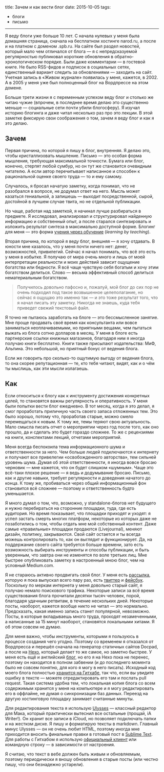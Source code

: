 title: Зачем и как вести блог
date: 2015-10-05
tags:
- блоги
- письмо
---

Я веду блоги уже больше 10 лет. С начала нулевых у меня была домашняя страница, сначала на бесплатном хостинге <addr>narod.ru</addr>, а после и на платном с доменом <addr>.spb.ru</addr>. На сайте был раздел новостей, который мало чем отличался от блога — я с непредсказуемой регулярностью публиковал короткие обновления в обратно-хронологическом порядке. Были даже комментарии — в гостевой книге. Не было RSS-фидов и подписок в социальных сетях, единственный вариант следить за обновлениями — заходить на сайт. Учетная запись в «Живом журнале» появилась у меня, кажется, в 2002. А в 2005 у меня уже был полноценный блог на Вордпрессе на этом домене.

Больше трети жизни я с переменным успехом веду блог и столько же читаю чужие (впрочем, в последнее время делаю это существенно меньше — социальные сети почти убили блогосферу). Я изучал историю блогинга и даже читал несколько раз про это лекции. В этой заметке фиксирую свои соображения о том, зачем я  веду блог и как я это делаю.

<!-- more -->

## Зачем
Первая причина, по которой я пишу в блог, внутренняя. Я делаю это, чтобы кристаллизовать мышление. Письмо — это особая форма мышления, требующая максимальной точности. Бумага или блог, конечно, стерпят любой сумбур, но он тут же становится очевидным читателю. А если автор перечитывает написанное и способен к рациональной оценке своего труда — то и ему самому. 

Случалось, я бросал начатую заметку, когда понимал, что не разобрался в вопросе, не додумал ответ на него. Мысль может казаться гениальной, а запишешь — выходит посредственной, сырой, достойной в лучшем случае твита, но не отдельной публикации. 

Но чаще, работая над заметкой, я начинал лучше разбираться в предмете. Я исследовал, анализировал и структурировал найденную информацию и собственный опыт, а после старался синтезировать и изложить результат синтеза в максимально доступной форме. Блогинг для меня — это форма [учения через обучение][1] (*learning by teaching*).

Вторая причина, по которой я веду блог, внешняя — я хочу отдавать. В юности мне казалось, что у меня почти ничего нет: денег, возможностей, привилегий. Сейчас я начал понимать, что всё это есть у меня в избытке. Я получаю от мира очень много и лишь от моей интерпретации реальности и моих действий зависит ощущение богатства или бедности. Я всё чаще чувствую себя богатым и хочу этим богатством делиться. Слово — весьма эффективный способ делиться нематериальным богатством.

> Получилось довольно пафосно и, пожалуй, мой блог до сих пор не очень подходил под такое возвышенное целеполагание, но сейчас я ощущаю это именно так — и это тоже результат того, что я начал писать эту заметку. Никогда не знаешь, куда тебя приведет свежий текстовый файл.

Я точно не пытаюсь заработать на блоге — это бессмысленное занятие. Мне проще продавать своё время как консультанта или вовсе заниматься неоплачиваемыми, но приятными вещами, чем пытаться выжать из блога сотню долларов в месяц. У меня в блоге есть партнерские ссылки книжных магазинов, благодаря ним я иногда получаю книги бесплатно. Книги также присылают издательства: МиФ, Альпина. Это небольшой, но приятный бонус от ведения блога. 

Если же говорить про сколько-то ощутимую выгоду от ведения блога, то она скорее репутационная — те, кто тебя читают, видят, как и о чём ты мыслишь, как эти мысли излагаешь. 

## Как

Если относиться к блогу как к инструменту достижения конкретных целей, то становятся важны регулярность и  оперативность. У меня были попытки вести блог ежедневно. В тот месяц, когда я это делал, я смог проработать приличную часть своего запаса отложенных тем. Это было хорошо, потому что, проработав старые, можно смело перемещаться к новым. К тому же, темы теряют свою актуальность. Мало смысла писать отчет о мероприятии через год после того, как оно прошло, да и сделать это будет гораздо сложнее. То же с рецензиями на книги, конспектами лекций, отчетами мероприятий.

Меня всегда беспокоила тема информационного шума и ответственности за него. Чем больше людей подключаются к интернету и получают все привелегии «освобожденного авторства», тем сильней уровень шума. Думая об этой ответственности, я иногда вовсе бросаю черновик —  мне кажется, что он будет слишком «шумным». Чаще это всё-таки плохое решение — я ведь и додумывание бросаю. Письмо, как и другие навыки, требует регулярности и доведения начатого до конца. К тому же, пробиваться через общий информационный фон становится всё сложнее — поэтому и ответственность будто уменьшается.

Я много думал о том, что, возможно, у standalone-блогов нет будущего и нужно перебираться на сторонние площадки, туда, где есть аудитория. Но время показывает, что площадки приходят и уходят: я успел застать смерть многих платформ, некоторые из которых даже не позаботились о том, чтобы отдать мне мой собственный контент. Даже самые «правильные» площадки продаются (Livejournal), меняют дизайн, политику, закрываются. Свой сайт остается и ты всегда можешь контролировать то, как он выглядит и функционирует. Да, на поддержание своего сайта требуется больше времени, зато есть возможность выбирать инструменты и способы публикации, и быть уверенным, что завтра они не изменятся по воле третьих лиц.  Мне быстрее опубликовать заметку в настроенный мною блог, чем на условный Medium.com.

Я не стараюсь активно продвигать свой блог. У меня есть [рассылка][2], которую я пока выпускал всего пару раз, есть [твиттер][3] и [фейсбук][4]. Поскольку по меркам интернета у меня довольно старый сайт, я получаю немало поискового трафика. Некоторые записи за всё время существования блога прочитали десятки тысяч человек, порой, благодаря удачным ретвитам, в течение нескольких дней. Некоторые посты, наоборот, кажется вообще никто не читал — это нормально. Предсказать, какая именно запись станет популярной, невозможно. Посты, в которые вкладываешь много труда, проходят незамеченными, а написанные за 15 минут наоборот, становятся локальными хитами. Я об этом совсем не думаю.

Для меня важно, чтобы инструменты, которыми я пользуюсь в процессе создания чего угодно. Поэтому со временем я отказался от Вордпресса и перешёл сначала на генератор статичных сайтов Docpad, а после на [Hexo](http://hexo.io), который делает то же самое, но заметно быстрее. У меня есть ещё и английский [блог](http://glebkalinin.com/), но его я на Hexo пока не перенес, поэтому он находится в полном забвении (и до последнего момента было не совсем понятно, для кого я могу в него писать). Исходный код моего блога полностью [хранится на Гитхабе][5], так что, если вы увидите ошибку в тексте — можете отредактировать его там и послать pull request. Такая система удобна тем, что локальная копия блога со всем содержимым хранится у меня на компьютере и я могу редактировать его в оффлайне, не думая о синхронизации баз данных. Переезд на другую хостинговую площадку занимает считанные минуты.

Для редактирования текста я использую [Ulysses][6] — классный редактор для Мака, который практически вытеснил все остальные (прощай, iA Writer!). Он хранит все записи в iCloud, но позволяет подключать папки и на жестком диске. Я пишу и форматирую тексты в markdown. Главный минус Ulysses — он не очень любит <abbr>HTML</abbr>, поэтому иногда мне приходится вносить финальные правки в готовый пост в [Sublime Text][8]. Для работы с Гитхабом я использую [официальный клиент][7] или командную строку — в зависимости от настроения.

Я считаю, что текст в вебе должен быть живым и обновляемым, поэтому периодически я вношу обновления в старые посты (или честно пишу, что они безнадежно устарели).

[1]:	https://ru.wikipedia.org/wiki/%D0%A3%D1%87%D0%B5%D0%BD%D0%B8%D0%B5_%D1%87%D0%B5%D1%80%D0%B5%D0%B7_%D0%BE%D0%B1%D1%83%D1%87%D0%B5%D0%BD%D0%B8%D0%B5
[2]:	http://glebkalinin.ru/subscribe/
[3]:	https://twitter.com/glebis
[4]:	http://facebook.com/kalinin
[5]:	https://github.com/glebis/glebkalinin.ru
[6]:	http://ulyssesapp.com
[7]:	https://desktop.github.com/
[8]:	https://www.sublimetext.com/
